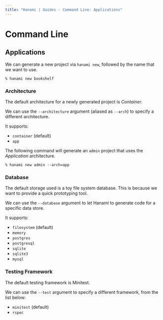 ```yaml
---
title: "Hanami | Guides - Command Line: Applications"
---
```


# Command Line

## Applications

We can generate a new project via `hanami new`, followed by the name that we want to use.

```shell
% hanami new bookshelf
```

### Architecture

The default architecture for a newly generated project is _Container_.

We can use the `--architecture` argument (aliased as `--arch`) to specify a different architecture.

It supports:

  * `container` (default)
  * `app`

The following command will generate an `admin` project that uses the _Application_ architecture.

```shell
% hanami new admin --arch=app
```

### Database

The default storage used is a toy file system database.
This is because we want to provide a quick prototyping tool.

We can use the `--database` argument to let Hanami to generate code for a specific data store.

It supports:

  * `filesystem` (default)
  * `memory`
  * `postgres`
  * `postgresql`
  * `sqlite`
  * `sqlite3`
  * `mysql`

### Testing Framework

The default testing framework is Minitest.

We can use the `--test` argument to specify a different framework, from the list below:

  * `minitest` (default)
  * `rspec`
